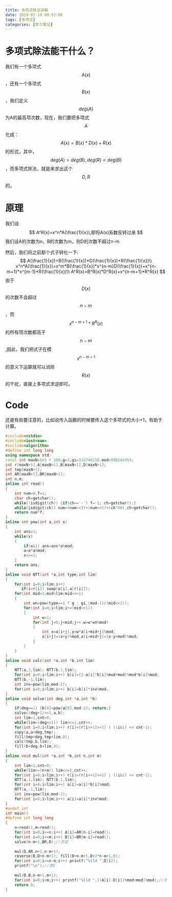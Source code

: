 ```yaml
---
title: 多项式除法详解
date: 2019-02-19 09:52:08
tags: [多项式]
categories: [学习笔记]
---
```


# 多项式除法能干什么？

我们有一个多项式$$A(x)$$，还有一个多项式$$B(x)$$，我们定义$$deg(A)$$为A的最高项次数，现在，我们要把多项式$$A$$化成：
$$
A(x)=B(x)*D(x)+R(x)
$$
的形式，其中，$$deg(A)>deg(B),deg(R)<deg(B)$$，而多项式除法，就是来求出这个$$D,R$$的。

<!--more-->

# 原理

我们设
$$
A^R(x)=x^n*A(\frac{1}{x}),即将A(x)系数反转过来
$$
我们设A的次数为n，B的次数为m，则D的次数不超过n-m

然后，我们将之前那个式子转化一下:
$$
A(\frac{1}{x})=B(\frac{1}{x})*D(\frac{1}{x})+R(\frac{1}{x})\\
x^n*A(\frac{1}{x})=x^m*B(\frac{1}{x})*x^{n-m}D(\frac{1}{x})+x^{n-m+1}*x^{m-1}*R(\frac{1}{x})\\
A^R(x)=B^R(x)*D^R(x)+x^{n-m+1}*R^R(x)
$$
由于$$D(x)$$的次数不会超过$$n-m$$，而$$x^{n-m+1}*R^R(x)$$的所有项次数都高于$$n-m$$,因此，我们把式子在模$$x^{n-m+1}$$的意义下运算就可以消除$$R(x)$$的干扰，直接上多项式求逆即可。

# Code

还是有些要注意的，比如说传入函数的时候要传入这个多项式的大小+1，有助于计算。

```c++
#include<cstdio>
#include<iostream>
#include<algorithm> 
#define int long long
using namespace std;
const int maxN=5e5 + 100,g=3,gi=332748118,mod=998244353;
int r[maxN+1],A[maxN+1],B[maxN+1],D[maxN+1];
int tmp[maxN+1];
int AR[maxN+1],BR[maxN+1];
int n,m;
inline int read()
{
	int num=0,f=1;
	char ch=getchar();
	while(!isdigit(ch)) {if(ch=='-') f=-1; ch=getchar();}
	while(isdigit(ch)) num=(num<<3)+(num<<1)+(ch^48),ch=getchar();
	return num*f;
}
inline int pow(int a,int x)
{
	int ans=1;
	while(x)
	{
		if(x&1) ans=ans*a%mod;
		a=a*a%mod;
		x>>=1;
	}
	return ans;
}
inline void NTT(int *a,int type,int lim)
{
	for(int i=0;i<lim;i++)
	   if(i<r[i]) swap(a[i],a[r[i]]);
	for(int mid=1;mid<lim;mid<<=1)
	{
		int wn=pow(type==1 ? g : gi,(mod-1)/(mid<<1));
		for(int i=0;i<lim;i+=(mid<<1))
		{
			int w=1;
			for(int j=0;j<mid;j++,w=w*wn%mod)
			{
				int x=a[i+j],y=w*a[i+mid+j]%mod;
				a[i+j]=(x+y)%mod,a[i+mid+j]=(x-y+mod)%mod;
			}
		}
	}
}
inline void calc(int *a,int *b,int lim)
{
	NTT(a,1,lim); NTT(b,1,lim);
	for(int i=0;i<lim;i++) b[i]=(2-a[i]*b[i]%mod+mod)%mod*b[i]%mod;
	NTT(b,-1,lim);
	int inv=pow(lim,mod-2);
	for(int i=0;i<lim;i++) b[i]=b[i]*inv%mod;
}
inline void solve(int deg,int *a,int *b)
{
	if(deg==1) {b[0]=pow(a[0],mod-2); return;}
	solve((deg+1)>>1,a,b);
	int lim=1,cnt=0;
	while(lim<(deg<<1)) lim<<=1,cnt++;
	for(int i=0;i<lim;i++) r[i]=(r[i>>1]>>1) | ((i&1) << cnt-1);
	copy(a,a+deg,tmp);
	fill(tmp+deg,tmp+lim,0);
	calc(tmp,b,lim);
	fill(b+deg,b+lim,0);
}
inline void mul(int *a,int *b,int n,int m)
{
	int lim=1,cnt=0;
	while(lim<=(n+m)) lim<<=1,cnt++;
	for(int i=0;i<lim;i++) r[i]=(r[i>>1]>>1) | ((i&1) << cnt-1);
	NTT(a,1,lim); NTT(b,1,lim);
	for(int i=0;i<lim;i++) a[i]=a[i]*b[i]%mod;
	NTT(a,-1,lim);
	int inv=pow(lim,mod-2);
	for(int i=0;i<lim;i++) a[i]=a[i]*inv%mod;
}
#undef int
int main()
#define int long long
{
	n=read(),m=read();
	for(int i=0;i<=n;i++) A[i]=AR[n-i]=read();
	for(int i=0;i<=m;i++) B[i]=BR[m-i]=read();
	solve(n-m+1,BR,D);//求逆 
	
	mul(D,AR,n+1,n-m+1);
	reverse(D,D+n-m+1); fill(D+n-m+1,D+2*n-m+1,0);
	for(int i=0;i<=n-m;i++) printf("%lld ",D[i]);
	printf("\n");//求D 
	
	mul(D,B,n-m+1,m+1);
	for(int i=0;i<m;i++) printf("%lld ",((A[i]-D[i])%mod+mod)%mod);//求R
	return 0;
}
```

